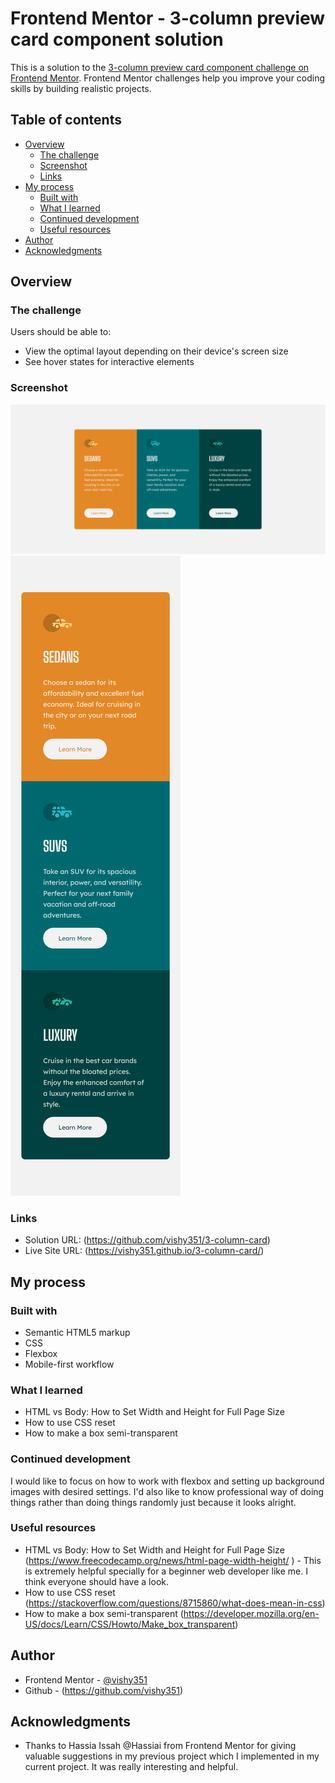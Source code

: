 # Frontend Mentor - 3-column preview card component solution

This is a solution to the [3-column preview card component challenge on Frontend Mentor](https://www.frontendmentor.io/challenges/3column-preview-card-component-pH92eAR2-). Frontend Mentor challenges help you improve your coding skills by building realistic projects. 

## Table of contents

- [Overview](#overview)
  - [The challenge](#the-challenge)
  - [Screenshot](#screenshot)
  - [Links](#links)
- [My process](#my-process)
  - [Built with](#built-with)
  - [What I learned](#what-i-learned)
  - [Continued development](#continued-development)
  - [Useful resources](#useful-resources)
- [Author](#author)
- [Acknowledgments](#acknowledgments)

## Overview

### The challenge

Users should be able to:

- View the optimal layout depending on their device's screen size
- See hover states for interactive elements

### Screenshot

![desktop-view](./images/desktop-ss-3-col-card.png)
![mobile-view](./images/mobile-ss-3-col-card.png)

### Links

- Solution URL: (https://github.com/vishy351/3-column-card)
- Live Site URL: (https://vishy351.github.io/3-column-card/)

## My process

### Built with

- Semantic HTML5 markup
- CSS
- Flexbox
- Mobile-first workflow

### What I learned

- HTML vs Body: How to Set Width and Height for Full Page Size
- How to use CSS reset
- How to make a box semi-transparent

### Continued development

I would like to focus on how to work with flexbox and setting up background images with desired settings. I'd also like to know professional way of doing things rather than doing things randomly just because it looks alright.

### Useful resources

- HTML vs Body: How to Set Width and Height for Full Page Size (https://www.freecodecamp.org/news/html-page-width-height/ ) - This is extremely helpful specially for a beginner web developer like me. I think everyone should have a look.
- How to use CSS reset (https://stackoverflow.com/questions/8715860/what-does-mean-in-css)
- How to make a box semi-transparent (https://developer.mozilla.org/en-US/docs/Learn/CSS/Howto/Make_box_transparent)

## Author

- Frontend Mentor - [@vishy351](https://www.frontendmentor.io/profile/vishy351)
- Github - (https://github.com/vishy351)

## Acknowledgments

- Thanks to Hassia Issah @Hassiai from Frontend Mentor for giving valuable suggestions in my previous project which I implemented in my current project. It was really interesting and helpful. 

